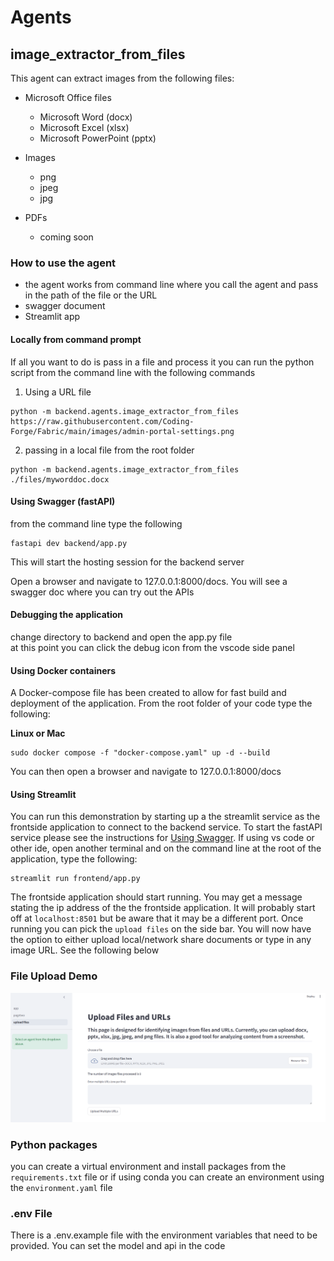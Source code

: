 # Agents


## image_extractor_from_files  

This agent can extract images from the following files:
- Microsoft Office files
    - Microsoft Word (docx)  
    - Microsoft Excel (xlsx)
    - Microsoft PowerPoint (pptx)   

- Images
    - png
    - jpeg
    - jpg

- PDFs
    - coming soon


### How to use the agent  
- the agent works from command line where you call the agent and pass in the path of the file or the URL
- swagger document
- Streamlit app


#### Locally from command prompt

If all you want to do is pass in a file and process it you can run the python script from the command line with the following commands  
1. Using a URL file
```plaintext
python -m backend.agents.image_extractor_from_files https://raw.githubusercontent.com/Coding-Forge/Fabric/main/images/admin-portal-settings.png
```
2. passing in a local file from the root folder
```plaintext
python -m backend.agents.image_extractor_from_files ./files/myworddoc.docx
```

#### Using Swagger (fastAPI)

from the command line type the following
```plaintext
fastapi dev backend/app.py
```
This will start the hosting session for the backend server

Open a browser and navigate to 127.0.0.1:8000/docs. You will see a swagger doc where you can try out the APIs

#### Debugging the application  
change directory to backend and open the app.py file  
at this point you can click the debug icon from the vscode side panel  

#### Using Docker containers  

A Docker-compose file has been created to allow for fast build and deployment of the application. From the root folder of your code type the following:

**Linux or Mac** 
```plaintext
sudo docker compose -f "docker-compose.yaml" up -d --build
```

You can then open a browser and navigate to 127.0.0.1:8000/docs 

#### Using Streamlit  
You can run this demonstration by starting up a the streamlit service as the frontside application to connect to the backend service. To start the fastAPI service please see the instructions for [Using Swagger](#using-swagger-fastapi). If using vs code or other ide, open another terminal and on the command line at the root of the application, type the following:
```plaintext
streamlit run frontend/app.py
```

The frontside application should start running. You may get a message stating the ip address of the the frontside application. It will probably start off at `localhost:8501` but be aware that it may be a different port. Once running you can pick the `upload files` on the side bar. You will now have the option to either upload local/network share documents or type in any image URL. See the following below
### File Upload Demo
![Screenshot of file upload](../../images/upload_files.png)

### Python packages
you can create a virtual environment and install packages from the `requirements.txt` file or if using conda you can create an environment using the `environment.yaml` file

### .env File  
There is a .env.example file with the environment variables that need to be provided. You can set the model and api in the code  





